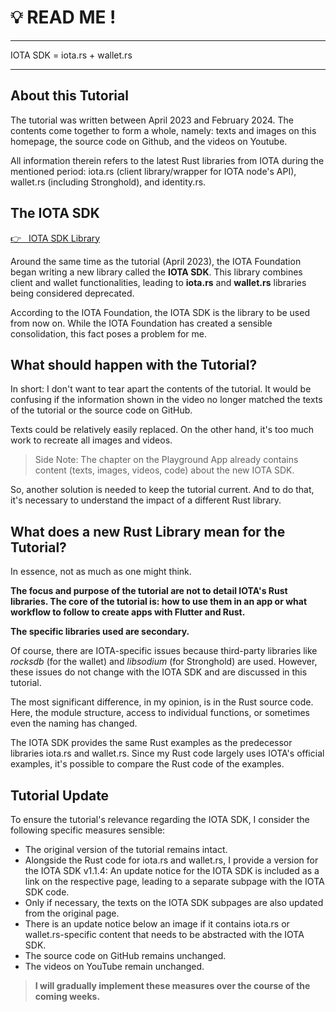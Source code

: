 # 💡 READ ME !

---

IOTA SDK = iota.rs + wallet.rs

---

## About this Tutorial

The tutorial was written between April 2023 and February 2024. The contents come together to form a whole, namely: texts and images on this homepage, the source code on Github, and the videos on Youtube.

All information therein refers to the latest Rust libraries from IOTA during the mentioned period: iota.rs (client library/wrapper for IOTA node's API), wallet.rs (including Stronghold), and identity.rs.

## The IOTA SDK

<a href="https://github.com/iotaledger/iota-sdk" target="_blank">👉 &nbsp; IOTA SDK Library</a>

Around the same time as the tutorial (April 2023), the IOTA Foundation began writing a new library called the **IOTA SDK**. This library combines client and wallet functionalities, leading to **iota.rs** and **wallet.rs** libraries being considered deprecated.

According to the IOTA Foundation, the IOTA SDK is the library to be used from now on. While the IOTA Foundation has created a sensible consolidation, this fact poses a problem for me.

## What should happen with the Tutorial?

In short: I don't want to tear apart the contents of the tutorial. It would be confusing if the information shown in the video no longer matched the texts of the tutorial or the source code on GitHub.

Texts could be relatively easily replaced. On the other hand, it's too much work to recreate all images and videos.

> Side Note: The chapter on the Playground App already contains content (texts, images, videos, code) about the new IOTA SDK.

So, another solution is needed to keep the tutorial current. And to do that, it's necessary to understand the impact of a different Rust library.

## What does a new Rust Library mean for the Tutorial?

In essence, not as much as one might think.

**The focus and purpose of the tutorial are not to detail IOTA's Rust libraries. The core of the tutorial is: how to use them in an app or what workflow to follow to create apps with Flutter and Rust.**

**The specific libraries used are secondary.**

Of course, there are IOTA-specific issues because third-party libraries like _rocksdb_ (for the wallet) and _libsodium_ (for Stronghold) are used. However, these issues do not change with the IOTA SDK and are discussed in this tutorial.

The most significant difference, in my opinion, is in the Rust source code. Here, the module structure, access to individual functions, or sometimes even the naming has changed.

The IOTA SDK provides the same Rust examples as the predecessor libraries iota.rs and wallet.rs. Since my Rust code largely uses IOTA's official examples, it's possible to compare the Rust code of the examples.

## Tutorial Update

To ensure the tutorial's relevance regarding the IOTA SDK, I consider the following specific measures sensible:

- The original version of the tutorial remains intact.
- Alongside the Rust code for iota.rs and wallet.rs, I provide a version for the IOTA SDK v1.1.4: An update notice for the IOTA SDK is included as a link on the respective page, leading to a separate subpage with the IOTA SDK code.
- Only if necessary, the texts on the IOTA SDK subpages are also updated from the original page.
- There is an update notice below an image if it contains iota.rs or wallet.rs-specific content that needs to be abstracted with the IOTA SDK.
- The source code on GitHub remains unchanged.
- The videos on YouTube remain unchanged.

> **I will gradually implement these measures over the course of the coming weeks.**
